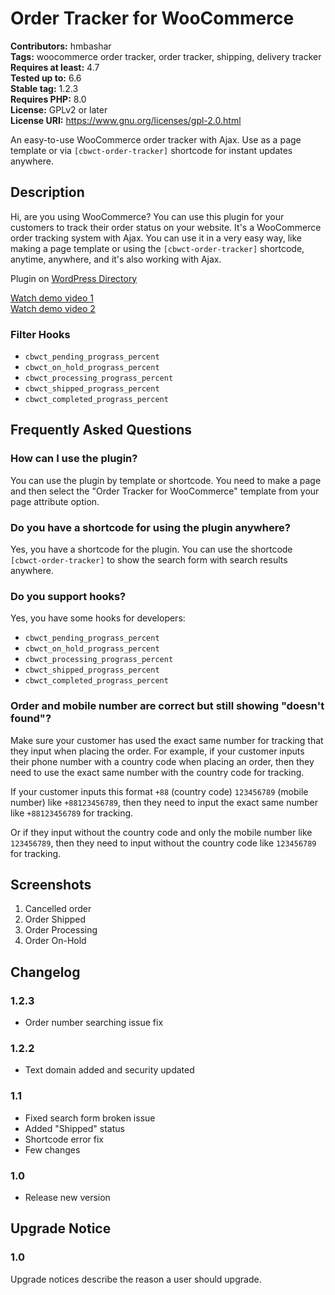 # Order Tracker for WooCommerce

**Contributors:** hmbashar  
**Tags:** woocommerce order tracker, order tracker, shipping, delivery tracker  
**Requires at least:** 4.7  
**Tested up to:** 6.6  
**Stable tag:** 1.2.3  
**Requires PHP:** 8.0  
**License:** GPLv2 or later  
**License URI:** https://www.gnu.org/licenses/gpl-2.0.html  

An easy-to-use WooCommerce order tracker with Ajax. Use as a page template or via `[cbwct-order-tracker]` shortcode for instant updates anywhere.

## Description

Hi, are you using WooCommerce? You can use this plugin for your customers to track their order status on your website. It's a WooCommerce order tracking system with Ajax. You can use it in a very easy way, like making a page template or using the `[cbwct-order-tracker]` shortcode, anytime, anywhere, and it's also working with Ajax.

Plugin on [WordPress Directory](https://wordpress.org/plugins/wc-order-tracker)

[Watch demo video 1](https://www.youtube.com/watch?v=FfE7GuqwlbA)  
[Watch demo video 2](https://www.youtube.com/watch?v=PojzV-wmLpw)

### Filter Hooks

- `cbwct_pending_prograss_percent`
- `cbwct_on_hold_prograss_percent`
- `cbwct_processing_prograss_percent`
- `cbwct_shipped_prograss_percent`
- `cbwct_completed_prograss_percent`

## Frequently Asked Questions

### How can I use the plugin?

You can use the plugin by template or shortcode. You need to make a page and then select the "Order Tracker for WooCommerce" template from your page attribute option.

### Do you have a shortcode for using the plugin anywhere?

Yes, you have a shortcode for the plugin. You can use the shortcode `[cbwct-order-tracker]` to show the search form with search results anywhere.

### Do you support hooks?

Yes, you have some hooks for developers:

- `cbwct_pending_prograss_percent`
- `cbwct_on_hold_prograss_percent`
- `cbwct_processing_prograss_percent`
- `cbwct_shipped_prograss_percent`
- `cbwct_completed_prograss_percent`

### Order and mobile number are correct but still showing "doesn't found"?

Make sure your customer has used the exact same number for tracking that they input when placing the order. For example, if your customer inputs their phone number with a country code when placing an order, then they need to use the exact same number with the country code for tracking.

If your customer inputs this format `+88` (country code) `123456789` (mobile number) like `+88123456789`, then they need to input the exact same number like `+88123456789` for tracking.

Or if they input without the country code and only the mobile number like `123456789`, then they need to input without the country code like `123456789` for tracking.

## Screenshots

1. Cancelled order
2. Order Shipped
3. Order Processing
4. Order On-Hold

## Changelog

### 1.2.3

- Order number searching issue fix

### 1.2.2

- Text domain added and security updated

### 1.1

- Fixed search form broken issue
- Added "Shipped" status
- Shortcode error fix
- Few changes

### 1.0

- Release new version

## Upgrade Notice

### 1.0

Upgrade notices describe the reason a user should upgrade.
